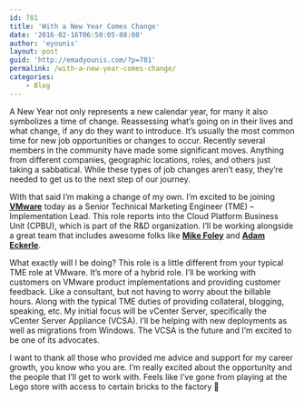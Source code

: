 ```yaml
---
id: 781
title: 'With a New Year Comes Change'
date: '2016-02-16T06:50:05-08:00'
author: 'eyounis'
layout: post
guid: 'http://emadyounis.com/?p=781'
permalink: /with-a-new-year-comes-change/
categories:
    - Blog
---
```


A New Year not only represents a new calendar year, for many it also symbolizes a time of change. Reassessing what’s going on in their lives and what change, if any do they want to introduce. It’s usually the most common time for new job opportunities or changes to occur. Recently several members in the community have made some significant moves. Anything from different companies, geographic locations, roles, and others just taking a sabbatical. While these types of job changes aren’t easy, they’re needed to get us to the next step of our journey.

With that said I’m making a change of my own. I’m excited to be joining <span style="color: #0000ff;">**[VMware](http://www.vmware.com/)**</span> today as a Senior Technical Marketing Engineer (TME) – Implementation Lead. This role reports into the Cloud Platform Business Unit (CPBU), which is part of the R&amp;D organization. I’ll be working alongside a great team that includes awesome folks like <span style="color: #0000ff;">**[Mike Foley](https://twitter.com/mikefoley)**</span> and **<span style="color: #0000ff;">[Adam Eckerle](https://twitter.com/eck79)</span>**.

What exactly will I be doing? This role is a little different from your typical TME role at VMware. It’s more of a hybrid role. I’ll be working with customers on VMware product implementations and providing customer feedback. Like a consultant, but not having to worry about the billable hours. Along with the typical TME duties of providing collateral, blogging, speaking, etc. My initial focus will be vCenter Server, specifically the vCenter Server Appliance (VCSA). I’ll be helping with new deployments as well as migrations from Windows. The VCSA is the future and I’m excited to be one of its advocates.

I want to thank all those who provided me advice and support for my career growth, you know who you are. I’m really excited about the opportunity and the people that I’ll get to work with. Feels like I’ve gone from playing at the Lego store with access to certain bricks to the factory 🙂